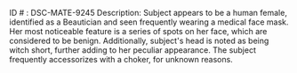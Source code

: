 ID # : DSC-MATE-9245
Description: Subject appears to be a human female, identified as a Beautician and seen frequently wearing a medical face mask. Her most noticeable feature is a series of spots on her face, which are considered to be benign. Additionally, subject's head is noted as being witch short, further adding to her peculiar appearance. The subject frequently accessorizes with a choker, for unknown reasons.
